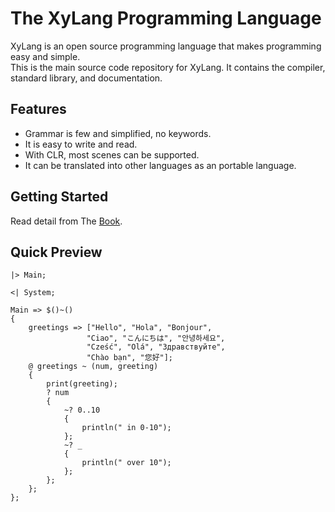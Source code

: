 # The XyLang Programming Language
XyLang is an open source programming language that makes programming easy and simple.  
This is the main source code repository for XyLang. It contains the compiler, standard library, and documentation.

## Features
+ Grammar is few and simplified, no keywords.
+ It is easy to write and read.
+ With CLR, most scenes can be supported.
+ It can be translated into other languages as an portable language.

## Getting Started
Read detail from The [Book]().

## Quick Preview
    |> Main;

    <| System;

    Main => $()~()  
    {
        greetings => ["Hello", "Hola", "Bonjour",
                     "Ciao", "こんにちは", "안녕하세요",
                     "Cześć", "Olá", "Здравствуйте",
                     "Chào bạn", "您好"];
        @ greetings ~ (num, greeting)
        {
            print(greeting);
            ? num 
            {
                ~? 0..10 
                {
                    println(" in 0-10");
                };
                ~? _
                {
                    println(" over 10");
                };
            };
        };
    };